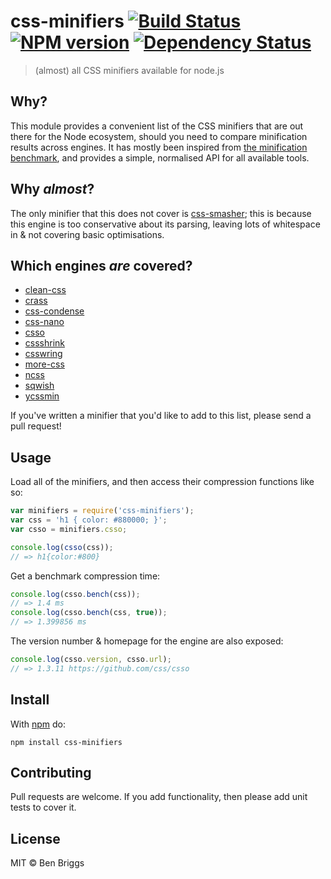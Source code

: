 # css-minifiers [![Build Status](https://travis-ci.org/ben-eb/css-minifiers.svg?branch=master)][ci] [![NPM version](https://badge.fury.io/js/css-minifiers.svg)][npm] [![Dependency Status](https://gemnasium.com/ben-eb/css-minifiers.svg)][deps]

> (almost) all CSS minifiers available for node.js

## Why?

This module provides a convenient list of the CSS minifiers that are out there
for the Node ecosystem, should you need to compare minification results across
engines. It has mostly been inspired from [the minification benchmark][1], and
provides a simple, normalised API for all available tools.

## Why *almost*?

The only minifier that this does not cover is [css-smasher][2]; this is because
this engine is too conservative about its parsing, leaving lots of whitespace in
& not covering basic optimisations.

## Which engines *are* covered?

* [clean-css](https://github.com/jakubpawlowicz/clean-css)
* [crass](https://github.com/mattbasta/crass)
* [css-condense](https://github.com/rstacruz/css-condense)
* [css-nano](https://github.com/ben-eb/cssnano)
* [csso](https://github.com/css/csso)
* [cssshrink](https://github.com/stoyan/cssshrink)
* [csswring](https://github.com/hail2u/node-csswring)
* [more-css](https://github.com/army8735/more)
* [ncss](https://github.com/wasche/ncss)
* [sqwish](https://github.com/ded/sqwish)
* [ycssmin](https://github.com/yui/ycssmin)

If you've written a minifier that you'd like to add to this list, please send a
pull request!

## Usage

Load all of the minifiers, and then access their compression functions like so:

```js
var minifiers = require('css-minifiers');
var css = 'h1 { color: #880000; }';
var csso = minifiers.csso;

console.log(csso(css));
// => h1{color:#800}
```

Get a benchmark compression time:

```js
console.log(csso.bench(css));
// => 1.4 ms
console.log(csso.bench(css, true));
// => 1.399856 ms
```

The version number & homepage for the engine are also exposed:

```js
console.log(csso.version, csso.url);
// => 1.3.11 https://github.com/css/csso
```

## Install

With [npm](https://npmjs.com) do:

```
npm install css-minifiers
```

## Contributing

Pull requests are welcome. If you add functionality, then please add unit tests
to cover it.

## License

MIT © Ben Briggs

[1]: https://github.com/GoalSmashers/css-minification-benchmark
[2]: https://github.com/MarkBennett/css-smasher

[ci]:   https://travis-ci.org/ben-eb/css-minifiers
[deps]: https://gemnasium.com/ben-eb/css-minifiers
[npm]:  http://badge.fury.io/js/css-minifiers
